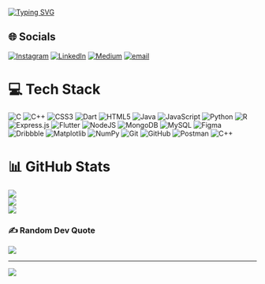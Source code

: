 [![Typing SVG](https://readme-typing-svg.demolab.com/?lines=Hey+there,+I'm+Harishankar;Aspiring+Flutter+dev)](https://git.io/typing-svg)
## 🌐 Socials
[![Instagram](https://img.shields.io/badge/Instagram-%23E4405F.svg?logo=Instagram&logoColor=white)](https://instagram.com/xponent.dmg) [![LinkedIn](https://img.shields.io/badge/LinkedIn-%230077B5.svg?logo=linkedin&logoColor=white)](https://linkedin.com/in/harishankar-r-aa5319328) [![Medium](https://img.shields.io/badge/Medium-12100E?logo=medium&logoColor=white)](https://medium.com/@harishankar.r2102) [![email](https://img.shields.io/badge/Email-D14836?logo=gmail&logoColor=white)](mailto:harishankar.r2102@gmail.com) 

# 💻 Tech Stack
![C](https://img.shields.io/badge/c-%2300599C.svg?style=flat&logo=c&logoColor=white) ![C++](https://img.shields.io/badge/c++-%2300599C.svg?style=flat&logo=c%2B%2B&logoColor=white) ![CSS3](https://img.shields.io/badge/css3-%231572B6.svg?style=flat&logo=css3&logoColor=white) ![Dart](https://img.shields.io/badge/dart-%230175C2.svg?style=flat&logo=dart&logoColor=white) ![HTML5](https://img.shields.io/badge/html5-%23E34F26.svg?style=flat&logo=html5&logoColor=white) ![Java](https://img.shields.io/badge/java-%23ED8B00.svg?style=flat&logo=openjdk&logoColor=white) ![JavaScript](https://img.shields.io/badge/javascript-%23323330.svg?style=flat&logo=javascript&logoColor=%23F7DF1E) ![Python](https://img.shields.io/badge/python-3670A0?style=flat&logo=python&logoColor=ffdd54) ![R](https://img.shields.io/badge/r-%23276DC3.svg?style=flat&logo=r&logoColor=white) ![Express.js](https://img.shields.io/badge/express.js-%23404d59.svg?style=flat&logo=express&logoColor=%2361DAFB) ![Flutter](https://img.shields.io/badge/Flutter-%2302569B.svg?style=flat&logo=Flutter&logoColor=white) ![NodeJS](https://img.shields.io/badge/node.js-6DA55F?style=flat&logo=node.js&logoColor=white) ![MongoDB](https://img.shields.io/badge/MongoDB-%234ea94b.svg?style=flat&logo=mongodb&logoColor=white) ![MySQL](https://img.shields.io/badge/mysql-4479A1.svg?style=flat&logo=mysql&logoColor=white) ![Figma](https://img.shields.io/badge/figma-%23F24E1E.svg?style=flat&logo=figma&logoColor=white) ![Dribbble](https://img.shields.io/badge/Dribbble-EA4C89?style=flat&logo=dribbble&logoColor=white) ![Matplotlib](https://img.shields.io/badge/Matplotlib-%23ffffff.svg?style=flat&logo=Matplotlib&logoColor=black) ![NumPy](https://img.shields.io/badge/numpy-%23013243.svg?style=flat&logo=numpy&logoColor=white) ![Git](https://img.shields.io/badge/git-%23F05033.svg?style=flat&logo=git&logoColor=white) ![GitHub](https://img.shields.io/badge/github-%23121011.svg?style=flat&logo=github&logoColor=white) ![Postman](https://img.shields.io/badge/Flutter-%2302569B.svg?style=flat&logo=Flutter&logoColor=white) ![C++](https://img.shields.io/badge/c++-%2300599C.svg?style=flat&logo=c%2B%2B&logoColor=white)
# 📊 GitHub Stats
![](https://github-readme-stats.vercel.app/api?username=xponent-dmg&theme=dark&hide_border=true&include_all_commits=false&count_private=true)<br/>
![](https://nirzak-streak-stats.vercel.app/?user=xponent-dmg&theme=dark&hide_border=true)<br/>
![](https://github-readme-stats.vercel.app/api/top-langs/?username=xponent-dmg&theme=dark&hide_border=true&include_all_commits=false&count_private=true&layout=compact)

### ✍️ Random Dev Quote
![](https://quotes-github-readme.vercel.app/api?type=horizontal&theme=tokyonight)

---
[![](https://visitcount.itsvg.in/api?id=xponent-dmg&icon=3&color=0)](https://visitcount.itsvg.in)

<!-- Proudly created with GPRM ( https://gprm.itsvg.in ) -->
